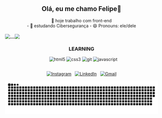 <div align="center">
   <h2> Olá, eu me chamo Felipe👋</h2> 
   🔭 hoje trabalho com front-end <br>
- 🌱 estudando Cibersegurança
- 😄 Pronouns: ele/dele
</div>

<div align="center" style="display: flex; max-width: 800px; margin: auto;">
  <a href="https://github.com/Felipecolare">
   <br>
   <img align="center" height="160em" src="https://github-readme-stats.vercel.app/api?username=Felipecolare&show_icons=true&theme=github_dark"/>
   &nbsp;&nbsp;
   <img align="center" height="160em" src="https://github-readme-stats.vercel.app/api/top-langs/?username=Felipecolare&layout=compact&langs_count=16&theme=github_dark"/>
  </a>
</div>

<div align="center">
  <h3>LEARNING</h3>
  &nbsp;&nbsp;
  <img src="https://cdn.jsdelivr.net/gh/devicons/devicon/icons/html5/html5-original.svg" alt="html5" width="40" height="40"/>
  <img src="https://cdn.jsdelivr.net/gh/devicons/devicon/icons/css3/css3-original.svg" alt="css3" width="40" height="40"/>                                             
  <img src="https://cdn.jsdelivr.net/gh/devicons/devicon@latest/icons/git/git-plain-wordmark.svg" alt="git" width="40" height="40"/>
  <img src="https://cdn.jsdelivr.net/gh/devicons/devicon/icons/javascript/javascript-original.svg" alt="javascript" width="40" height="40"/>
</div>

<div align="center">
  <br>
  <p align="center">
    <a href="https://www.instagram.com/felipe_colares13/"><img src="https://img.shields.io/badge/Instagram-%23E4405F.svg?&style=for-the-badge&logo=Instagram&logoColor=white" alt="Instagram"></a>&nbsp;&nbsp;
    <a href="https://www.linkedin.com/in/felipe83105202/"><img src="https://img.shields.io/badge/LinkedIn-%230077B5.svg?&style=for-the-badge&logo=LinkedIn&logoColor=white" alt="LinkedIn"></a>&nbsp;&nbsp;
    <a href="mailto:felipe83105202@gmail.com"><img src="https://img.shields.io/badge/Gmail-%23D14836.svg?&style=for-the-badge&logo=Gmail&logoColor=white" alt="Gmail"></a>
  </p>
  
<picture align="center">
  <source media="(prefers-color-scheme: dark)" srcset="https://raw.githubusercontent.com/Felipecolare/mari4souza/output/github-contribution-grid-snake-dark.svg">
  <source media="(prefers-color-scheme: light)" srcset="https://raw.githubusercontent.com/Felipecolare/mari4souza/output/github-contribution-grid-snake-dark.svg">
  <img align="center" alt="github contribution grid snake animation" src="https://raw.githubusercontent.com/Felipecolare/Felipecolare/output/github-contribution-grid-snake.svg">
</picture>
